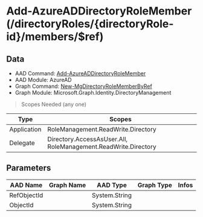 # Add-AzureADDirectoryRoleMember (/directoryRoles/{directoryRole-id}/members/$ref)

## Data

+ AAD Command: [Add-AzureADDirectoryRoleMember](https://docs.microsoft.com/en-us/powershell/module/AzureAD/Add-AzureADDirectoryRoleMember)
+ AAD Module: AzureAD
+ Graph Command: [New-MgDirectoryRoleMemberByRef](https://docs.microsoft.com/en-us/powershell/module/Microsoft.Graph.Identity.DirectoryManagement/New-MgDirectoryRoleMemberByRef)
+ Graph Module: Microsoft.Graph.Identity.DirectoryManagement

> Scopes Needed (any one)

|Type|Scopes|
|---|---|
|Application|RoleManagement.ReadWrite.Directory|
|Delegate|Directory.AccessAsUser.All, RoleManagement.ReadWrite.Directory|

## Parameters

|AAD Name|Graph Name|AAD Type|Graph Type|Infos|
|---|---|---|---|---|
|RefObjectId||System.String|||
|ObjectId||System.String|||

